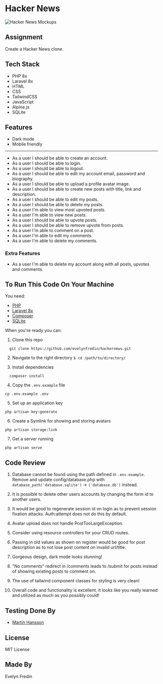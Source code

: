 # Hacker News

![Hacker News Mockups](https://evelynfredin.com/quickassets/hacker-news.jpg)

## Assignment

Create a Hacker News clone.

## Tech Stack

- PHP 8x
- Laravel 8x
- HTML
- CSS
- TailwindCSS
- JavaScript
- Alpine.js
- SQLite

## Features

- Dark mode
- Mobile friendly

---

- As a user I should be able to create an account.
- As a user I should be able to login.
- As a user I should be able to logout.
- As a user I should be able to edit my account email, password and biography.
- As a user I should be able to upload a profile avatar image.
- As a user I should be able to create new posts with title, link and description.
- As a user I should be able to edit my posts.
- As a user I should be able to delete my posts.
- As a user I'm able to view most upvoted posts.
- As a user I'm able to view new posts.
- As a user I should be able to upvote posts.
- As a user I should be able to remove upvote from posts.
- As a user I'm able to comment on a post.
- As a user I'm able to edit my comments.
- As a user I'm able to delete my comments.

### Extra Features

- As a user I'm able to delete my account along with all posts, upvotes and comments.

## To Run This Code On Your Machine

You need:

- [PHP](https://www.php.net/docs.php)
- [Laravel 8x](https://laravel.com/docs/8.x)
- [Composer](https://getcomposer.org/)
- [SQLite](https://sqlite.org/index.html)

When you're ready you can:

1. Clone this repo

```
  git clone https://github.com/evelynfredin/hackernews.git
```

2. Navigate to the right directory `$ cd /path/to/directory/`

3. Install dependencies

```
  composer install
```

4. Copy the `.env.example` file

```
cp .env.example .env
```

5. Set up an application key

```
php artisan key:generate
```

6. Create a Symlink for showing and storing avatars

```
php artisan storage:link
```

7. Get a server running

```
php artisan serve
```

## Code Review

1. Database cannot be found using the path defined in `.env.example`. Remove and update config/database.php with `database_path('database.sqlite')` → `('database.db')` instead.

2. It is possible to delete other users accounts by changing the form id to another users.

3. It would be good to regenerate session id on login as to prevent session fixation attacks. Auth:attempt does not do this by default.

4. Avatar upload does not handle PostTooLargeException.

5. Consider using resource controllers for your CRUD routes.

6. Passing in old values as shown on register would be good for post description as to not lose post content on invalid url/title.

7. Gorgeous design, dark mode looks stunning!

8. "No comments" redirect in /comments leads to /submit for posts instead of showing existing posts to comment on.

9. The use of tailwind component classes for styling is very clean!

10. Overall code and functionality is excellent, it looks like you really learned and utilized as much as you possibly could!

## Testing Done By

- [Martin Hansson](https://github.com/Alegherix)

## License

MIT License

## Made By

Evelyn Fredin
